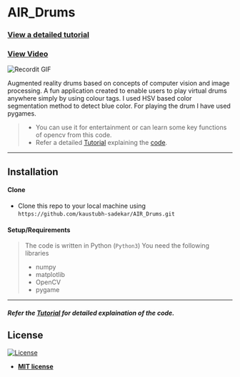 # AIR_Drums 

### [View a detailed tutorial](Tutorial.md)
### [View Video](https://www.youtube.com/watch?v=vsIh6W8XdUE)
![Recordit GIF](Images/play_drums.gif) 

Augmented reality drums based on concepts of computer vision and image processing. 
A fun application created to enable users to play virtual drums anywhere simply by using
colour tags. I used HSV based color segmentation method to detect blue color. For playing the drum I have used pygames.

>- You can use it for entertainment or can learn some key functions of opencv from this code. 
>- Refer a detailed [Tutorial](Tutorial.md) explaining the [code](Air_Drums.py).

---

## Installation

#### Clone

- Clone this repo to your local machine using `https://github.com/kaustubh-sadekar/AIR_Drums.git`

#### Setup/Requirements

> The code is written in Python (`Python3`)
> You need the following libraries
> - numpy
> - matplotlib
> - OpenCV
> - pygame

---

##### Refer the [Tutorial](Tutorial.md) for detailed explaination of the code.



## License

[![License](http://img.shields.io/:license-mit-blue.svg?style=flat-square)](http://badges.mit-license.org)

- **[MIT license](http://opensource.org/licenses/mit-license.php)**

